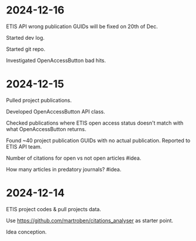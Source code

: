 # 2024-12-16
ETIS API wrong publication GUIDs will be fixed on 20th of Dec.

Started dev log.

Started git repo.

Investigated OpenAccessButton bad hits.

# 2024-12-15
Pulled project publications.

Developed OpenAccessButton API class.

Checked publications where ETIS open access status doesn't match with what OpenAccessButton returns.

Found ~40 project publication GUIDs with no actual publication. Reported to ETIS API team.

Number of citations for open vs not open articles #idea.

How many articles in predatory journals? #idea.

# 2024-12-14
ETIS project codes & pull projects data.

Use https://github.com/martroben/citations_analyser as starter point.

Idea conception.
